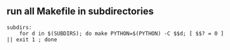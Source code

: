 run all Makefile in subdirectories
---
```
subdirs:
	for d in $(SUBDIRS); do make PYTHON=$(PYTHON) -C $$d; [ $$? = 0 ] || exit 1 ; done
```
